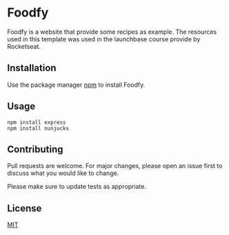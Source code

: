 # Foodfy

Foodfy is a website that provide some recipes as example. The resources used in this template was used in the launchbase course provide by Rocketseat. 

## Installation

Use the package manager [npm](https://www.npmjs.com/get-npm) to install Foodfy.


## Usage

```npm
npm install express
npm install nunjucks
```

## Contributing
Pull requests are welcome. For major changes, please open an issue first to discuss what you would like to change.

Please make sure to update tests as appropriate.

## License
[MIT](https://choosealicense.com/licenses/mit/)